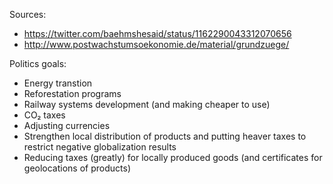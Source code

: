 Sources: 
* https://twitter.com/baehmshesaid/status/1162290043312070656
* http://www.postwachstumsoekonomie.de/material/grundzuege/

Politics goals:
* Energy transtion
* Reforestation programs
* Railway systems development (and making cheaper to use)
* CO₂ taxes
* Adjusting currencies
* Strengthen local distribution of products and putting heaver taxes to restrict negative globalization results
* Reducing taxes (greatly) for locally produced goods (and certificates for geolocations of products)
